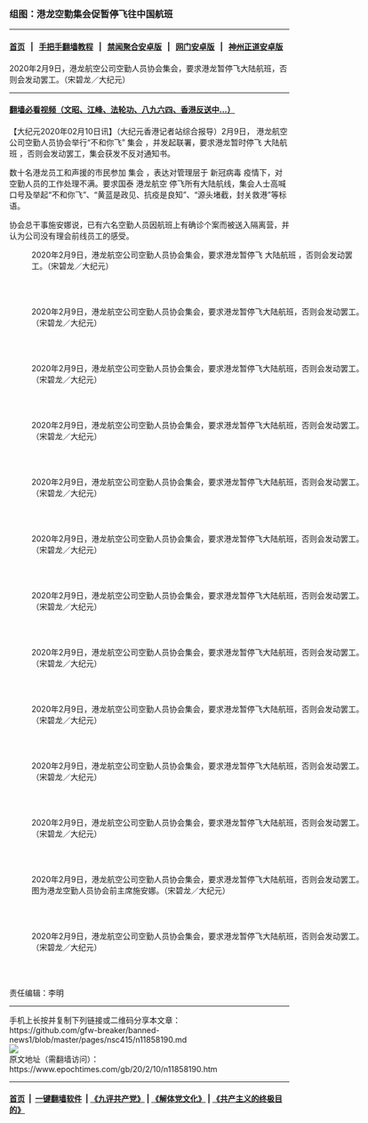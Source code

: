 ### 组图：港龙空勤集会促暂停飞往中国航班
------------------------

#### [首页](https://github.com/gfw-breaker/banned-news1/blob/master/README.md) &nbsp;&nbsp;|&nbsp;&nbsp; [手把手翻墙教程](https://github.com/gfw-breaker/guides/wiki) &nbsp;&nbsp;|&nbsp;&nbsp; [禁闻聚合安卓版](https://github.com/gfw-breaker/bn-android) &nbsp;&nbsp;|&nbsp;&nbsp; [网门安卓版](https://github.com/oGate2/oGate) &nbsp;&nbsp;|&nbsp;&nbsp; [神州正道安卓版](https://github.com/SzzdOgate/update) 



<div><img alt="" class="aligncenter wp-post-image" src="https://i.epochtimes.com/assets/uploads/2020/02/2002092049032188-600x400.jpg"/>
<div class="red16 caption">
 2020年2月9日，港龙航空公司空勤人员协会集会，要求港龙暂停飞大陆航班，否则会发动罢工。（宋碧龙／大纪元）
</div>
</div><hr/>

#### [翻墙必看视频（文昭、江峰、法轮功、八九六四、香港反送中...）](http://167.172.214.107/home.html)

<div><p>
 【大纪元2020年02月10日讯】（大纪元香港记者站综合报导）2月9日，
 <ok href="https://www.epochtimes.com/gb/tag/%E6%B8%AF%E9%BE%99%E8%88%AA%E7%A9%BA.html">
  港龙航空
 </ok>
 公司空勤人员协会举行“不和你飞”
 <ok href="https://www.epochtimes.com/gb/tag/%E9%9B%86%E4%BC%9A.html">
  集会
 </ok>
 ，并发起联署，要求港龙暂时停飞
 <ok href="https://www.epochtimes.com/gb/tag/%E5%A4%A7%E9%99%86%E8%88%AA%E7%8F%AD.html">
  大陆航班
 </ok>
 ，否则会发动罢工，集会获发不反对通知书。
</p>
<p>
 数十名港龙员工和声援的市民参加
 <ok href="https://www.epochtimes.com/gb/tag/%E9%9B%86%E4%BC%9A.html">
  集会
 </ok>
 ，表达对管理层于
 <ok href="https://www.epochtimes.com/gb/tag/%E6%96%B0%E5%86%A0%E7%97%85%E6%AF%92.html">
  新冠病毒
 </ok>
 疫情下，对空勤人员的工作处理不满。要求国泰
 <ok href="https://www.epochtimes.com/gb/tag/%E6%B8%AF%E9%BE%99%E8%88%AA%E7%A9%BA.html">
  港龙航空
 </ok>
 停飞所有大陆航线，集会人士高喊口号及举起“不和你飞”、“黄蓝是政见、抗疫是良知”、“源头堵截，封关救港”等标语。
</p>
<p>
 协会总干事施安娜说，已有六名空勤人员因航班上有确诊个案而被送入隔离营，并认为公司没有理会前线员工的感受。
</p>
<p>
</p>
<figure class="wp-caption aligncenter" id="attachment_11858211" style="width: 600px">
 <ok href="http://i.epochtimes.com/assets/uploads/2020/02/2002092049552188.jpg">
  <img alt="" class="size-large wp-image-11858211" src="http://i.epochtimes.com/assets/uploads/2020/02/2002092049552188-600x399.jpg" title=""/>
 </ok>
 <br/><figcaption class="wp-caption-text">
  2020年2月9日，港龙航空公司空勤人员协会集会，要求港龙暂停飞
  <ok href="https://www.epochtimes.com/gb/tag/%E5%A4%A7%E9%99%86%E8%88%AA%E7%8F%AD.html">
   大陆航班
  </ok>
  ，否则会发动罢工。（宋碧龙／大纪元）
 </figcaption><br/>
</figure><br/>
<figure class="wp-caption aligncenter" id="attachment_11858215" style="width: 600px">
 <ok href="http://i.epochtimes.com/assets/uploads/2020/02/2002092049432188.jpg">
  <img alt="" class="size-large wp-image-11858215" src="http://i.epochtimes.com/assets/uploads/2020/02/2002092049432188-600x399.jpg" title=""/>
 </ok>
 <br/><figcaption class="wp-caption-text">
  2020年2月9日，港龙航空公司空勤人员协会集会，要求港龙暂停飞大陆航班，否则会发动罢工。（宋碧龙／大纪元）
 </figcaption><br/>
</figure><br/>
<figure class="wp-caption aligncenter" id="attachment_11858220" style="width: 600px">
 <ok href="http://i.epochtimes.com/assets/uploads/2020/02/2002092049092188.jpg">
  <img alt="" class="size-large wp-image-11858220" src="http://i.epochtimes.com/assets/uploads/2020/02/2002092049092188-600x399.jpg" title=""/>
 </ok>
 <br/><figcaption class="wp-caption-text">
  2020年2月9日，港龙航空公司空勤人员协会集会，要求港龙暂停飞大陆航班，否则会发动罢工。（宋碧龙／大纪元）
 </figcaption><br/>
</figure><br/>
<figure class="wp-caption aligncenter" id="attachment_11858224" style="width: 600px">
 <ok href="http://i.epochtimes.com/assets/uploads/2020/02/2002092048582188.jpg">
  <img alt="" class="size-large wp-image-11858224" src="http://i.epochtimes.com/assets/uploads/2020/02/2002092048582188-600x400.jpg" title=""/>
 </ok>
 <br/><figcaption class="wp-caption-text">
  2020年2月9日，港龙航空公司空勤人员协会集会，要求港龙暂停飞大陆航班，否则会发动罢工。（宋碧龙／大纪元）
 </figcaption><br/>
</figure><br/>
<figure class="wp-caption aligncenter" id="attachment_11858225" style="width: 600px">
 <ok href="http://i.epochtimes.com/assets/uploads/2020/02/2002092048552188.jpg">
  <img alt="" class="size-large wp-image-11858225" src="http://i.epochtimes.com/assets/uploads/2020/02/2002092048552188-600x399.jpg" title=""/>
 </ok>
 <br/><figcaption class="wp-caption-text">
  2020年2月9日，港龙航空公司空勤人员协会集会，要求港龙暂停飞大陆航班，否则会发动罢工。（宋碧龙／大纪元）
 </figcaption><br/>
</figure><br/>
<figure class="wp-caption aligncenter" id="attachment_11858214" style="width: 600px">
 <ok href="http://i.epochtimes.com/assets/uploads/2020/02/2002092049452188.jpg">
  <img alt="" class="size-large wp-image-11858214" src="http://i.epochtimes.com/assets/uploads/2020/02/2002092049452188-600x399.jpg" title=""/>
 </ok>
 <br/><figcaption class="wp-caption-text">
  2020年2月9日，港龙航空公司空勤人员协会集会，要求港龙暂停飞大陆航班，否则会发动罢工。（宋碧龙／大纪元）
 </figcaption><br/>
</figure><br/>
<figure class="wp-caption aligncenter" id="attachment_11858264" style="width: 600px">
 <ok href="http://i.epochtimes.com/assets/uploads/2020/02/2002092050042188.jpg">
  <img alt="" class="size-large wp-image-11858264" src="http://i.epochtimes.com/assets/uploads/2020/02/2002092050042188-600x399.jpg" title=""/>
 </ok>
 <br/><figcaption class="wp-caption-text">
  2020年2月9日，港龙航空公司空勤人员协会集会，要求港龙暂停飞大陆航班，否则会发动罢工。（宋碧龙／大纪元）
 </figcaption><br/>
</figure><br/>
<figure class="wp-caption aligncenter" id="attachment_11858222" style="width: 600px">
 <ok href="http://i.epochtimes.com/assets/uploads/2020/02/2002092049062188.jpg">
  <img alt="" class="size-large wp-image-11858222" src="http://i.epochtimes.com/assets/uploads/2020/02/2002092049062188-600x399.jpg" title=""/>
 </ok>
 <br/><figcaption class="wp-caption-text">
  2020年2月9日，港龙航空公司空勤人员协会集会，要求港龙暂停飞大陆航班，否则会发动罢工。（宋碧龙／大纪元）
 </figcaption><br/>
</figure><br/>
<figure class="wp-caption aligncenter" id="attachment_11858216" style="width: 600px">
 <ok href="http://i.epochtimes.com/assets/uploads/2020/02/2002092049392188.jpg">
  <img alt="" class="size-large wp-image-11858216" src="http://i.epochtimes.com/assets/uploads/2020/02/2002092049392188-600x399.jpg" title=""/>
 </ok>
 <br/><figcaption class="wp-caption-text">
  2020年2月9日，港龙航空公司空勤人员协会集会，要求港龙暂停飞大陆航班，否则会发动罢工。（宋碧龙／大纪元）
 </figcaption><br/>
</figure><br/>
<figure class="wp-caption aligncenter" id="attachment_11858219" style="width: 600px">
 <ok href="http://i.epochtimes.com/assets/uploads/2020/02/2002092049152188.jpg">
  <img alt="" class="size-large wp-image-11858219" src="http://i.epochtimes.com/assets/uploads/2020/02/2002092049152188-600x399.jpg" title=""/>
 </ok>
 <br/><figcaption class="wp-caption-text">
  2020年2月9日，港龙航空公司空勤人员协会集会，要求港龙暂停飞大陆航班，否则会发动罢工。（宋碧龙／大纪元）
 </figcaption><br/>
</figure><br/>
<figure class="wp-caption aligncenter" id="attachment_11858226" style="width: 600px">
 <ok href="http://i.epochtimes.com/assets/uploads/2020/02/2002092048512188.jpg">
  <img alt="" class="size-large wp-image-11858226" src="http://i.epochtimes.com/assets/uploads/2020/02/2002092048512188-600x399.jpg" title=""/>
 </ok>
 <br/><figcaption class="wp-caption-text">
  2020年2月9日，港龙航空公司空勤人员协会集会，要求港龙暂停飞大陆航班，否则会发动罢工。（宋碧龙／大纪元）
 </figcaption><br/>
</figure><br/>
<figure class="wp-caption aligncenter" id="attachment_11858203" style="width: 600px">
 <ok href="http://i.epochtimes.com/assets/uploads/2020/02/2002092050092188.jpg">
  <img alt="" class="wp-image-11858203 size-large" src="http://i.epochtimes.com/assets/uploads/2020/02/2002092050092188-600x399.jpg"/>
 </ok>
 <br/><figcaption class="wp-caption-text">
  2020年2月9日，港龙航空公司空勤人员协会集会，要求港龙暂停飞大陆航班，否则会发动罢工。图为港龙空勤人员协会前主席施安娜。（宋碧龙／大纪元）
 </figcaption><br/>
</figure><br/>
<figure class="wp-caption aligncenter" id="attachment_11858210" style="width: 600px">
 <ok href="http://i.epochtimes.com/assets/uploads/2020/02/2002092049582188.jpg">
  <img alt="" class="size-large wp-image-11858210" src="http://i.epochtimes.com/assets/uploads/2020/02/2002092049582188-600x399.jpg" title=""/>
 </ok>
 <br/><figcaption class="wp-caption-text">
  2020年2月9日，港龙航空公司空勤人员协会集会，要求港龙暂停飞大陆航班，否则会发动罢工。（宋碧龙／大纪元）
 </figcaption><br/>
</figure><br/>
<p>
 责任编辑：李明
</p>
</div>
<hr/>
手机上长按并复制下列链接或二维码分享本文章：<br/>
https://github.com/gfw-breaker/banned-news1/blob/master/pages/nsc415/n11858190.md <br/>
<a href='https://github.com/gfw-breaker/banned-news1/blob/master/pages/nsc415/n11858190.md'><img src='https://github.com/gfw-breaker/banned-news1/blob/master/pages/nsc415/n11858190.md.png'/></a> <br/>
原文地址（需翻墙访问）：https://www.epochtimes.com/gb/20/2/10/n11858190.htm


------------------------
#### [首页](https://github.com/gfw-breaker/banned-news1/blob/master/README.md) &nbsp;|&nbsp; [一键翻墙软件](https://github.com/gfw-breaker/nogfw/blob/master/README.md) &nbsp;| [《九评共产党》](https://github.com/gfw-breaker/9ping.md/blob/master/README.md#九评之一评共产党是什么) | [《解体党文化》](https://github.com/gfw-breaker/jtdwh.md/blob/master/README.md) | [《共产主义的终极目的》](https://github.com/gfw-breaker/gczydzjmd.md/blob/master/README.md)


<img src='http://gfw-breaker.win/banned-news/pages/nsc415/n11858190.md' width='0px' height='0px'/>